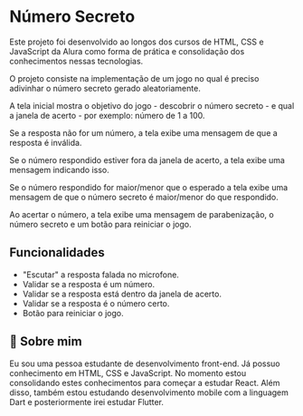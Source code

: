 
# Número Secreto

Este projeto foi desenvolvido ao longos dos cursos de HTML, CSS e JavaScript da Alura como forma de prática e consolidação dos conhecimentos nessas tecnologias.

O projeto consiste na implementação de um jogo no qual é preciso adivinhar o número secreto gerado aleatoriamente.

A tela inicial mostra o objetivo do jogo - descobrir o número secreto - e qual a janela de acerto - por exemplo: número de 1 a 100.

Se a resposta não for um número, a tela exibe uma mensagem de que a resposta é inválida.

Se o número respondido estiver fora da janela de acerto, a tela exibe uma mensagem indicando isso.

Se o número respondido for maior/menor que o esperado a tela exibe uma mensagem de que o número secreto é maior/menor do que respondido.

Ao acertar o número, a tela exibe uma mensagem de parabenização, o número secreto e um botão para reiniciar o jogo.




## Funcionalidades

- "Escutar" a resposta falada no microfone.
- Validar se a resposta é um número.
- Validar se a resposta está dentro da janela de acerto.
- Validar se a resposta é o número certo.
- Botão para reiniciar o jogo.


## 🚀 Sobre mim
Eu sou uma pessoa estudante de desenvolvimento front-end. Já possuo conhecimento em HTML, CSS e JavaScript. No momento estou consolidando estes conhecimentos para começar a estudar React.
Além disso, também estou estudando desenvolvimento mobile com a linguagem Dart e posteriormente irei estudar Flutter.

